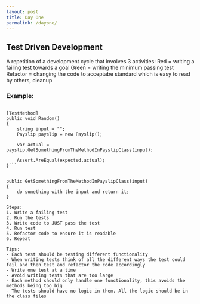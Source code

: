 ```yaml
---
layout: post
title: Day One
permalink: /dayone/
---
```

## Test Driven Development
A repetition of a development cycle that involves 3 activities:
Red = writing a failing test towards a goal
Green = writing the minimum passing test 
Refactor = changing the code to acceptabe standard which is easy to read by others, cleanup

### Example:

```[TestClass]

[TestMethod]
public void Random()
{
	string input = "";
	Payslip payslip = new Payslip();

	var actual = payslip.GetSomethingFromTheMethodInPayslipClass(input);

	Assert.AreEqual(expected,actual);
}```


public GetSomethingFromTheMethodInPayslipClass(input)
{
	do something with the input and return it;
}

Steps:
1. Write a failing test
2. Run the tests
3. Write code to JUST pass the test
4. Run test
5. Refactor code to ensure it is readable
6. Repeat

Tips:
- Each test should be testing different functionality
- When writing tests think of all the different ways the test could fail and then test and refactor the code accordingly
- Write one test at a time
- Avoid writing tests that are too large
- Each method should only handle one functionality, this avoids the methods being too big 
- The tests should have no logic in them. All the logic should be in the class files
